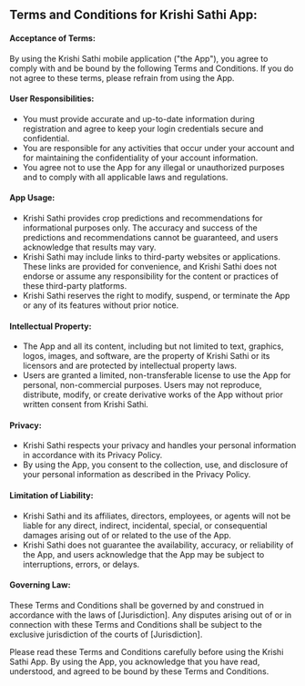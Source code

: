 ## Terms and Conditions for Krishi Sathi App:

#### Acceptance of Terms:

By using the Krishi Sathi mobile application ("the App"), you agree to comply with and be bound by the following Terms and Conditions. If you do not agree to these terms, please refrain from using the App.

#### User Responsibilities:

- You must provide accurate and up-to-date information during registration and agree to keep your login credentials secure and confidential.
- You are responsible for any activities that occur under your account and for maintaining the confidentiality of your account information.
- You agree not to use the App for any illegal or unauthorized purposes and to comply with all applicable laws and regulations.

#### App Usage:

- Krishi Sathi provides crop predictions and recommendations for informational purposes only. The accuracy and success of the predictions and recommendations cannot be guaranteed, and users acknowledge that results may vary.
- Krishi Sathi may include links to third-party websites or applications. These links are provided for convenience, and Krishi Sathi does not endorse or assume any responsibility for the content or practices of these third-party platforms.
- Krishi Sathi reserves the right to modify, suspend, or terminate the App or any of its features without prior notice.

#### Intellectual Property:

- The App and all its content, including but not limited to text, graphics, logos, images, and software, are the property of Krishi Sathi or its licensors and are protected by intellectual property laws.
- Users are granted a limited, non-transferable license to use the App for personal, non-commercial purposes. Users may not reproduce, distribute, modify, or create derivative works of the App without prior written consent from Krishi Sathi.

#### Privacy:

- Krishi Sathi respects your privacy and handles your personal information in accordance with its Privacy Policy.
- By using the App, you consent to the collection, use, and disclosure of your personal information as described in the Privacy Policy.

#### Limitation of Liability:

- Krishi Sathi and its affiliates, directors, employees, or agents will not be liable for any direct, indirect, incidental, special, or consequential damages arising out of or related to the use of the App.
- Krishi Sathi does not guarantee the availability, accuracy, or reliability of the App, and users acknowledge that the App may be subject to interruptions, errors, or delays.

#### Governing Law:

These Terms and Conditions shall be governed by and construed in accordance with the laws of [Jurisdiction]. Any disputes arising out of or in connection with these Terms and Conditions shall be subject to the exclusive jurisdiction of the courts of [Jurisdiction].

Please read these Terms and Conditions carefully before using the Krishi Sathi App. By using the App, you acknowledge that you have read, understood, and agreed to be bound by these Terms and Conditions.